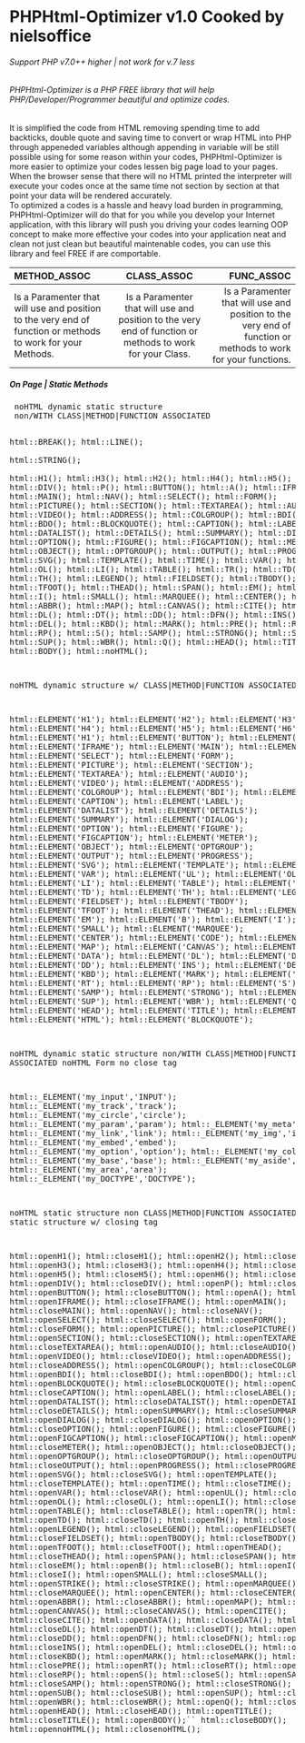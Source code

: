 # PHPHtml-Optimizer v1.0 Cooked by nielsoffice 
<h6>Support PHP v7.0++ higher | not work for v.7 less</h6>
<h6>PHPHtml-Optimizer is a PHP FREE library that will help PHP/Developer/Programmer beautiful and optimize codes. </h6>
<p>It is simplified the code from HTML removing spending time to add backticks, double quote and saving time to convert or wrap HTML into PHP through appeneded variables although appending in variable will be still possible using for some reason within your codes, PHPHtml-Optimizer is more easier to optimize your codes lessen big page load to your pages.<br />
When the browser sense that there will no HTML printed the interpreter will execute your codes once at the same time not section by section at that point your data will be rendered accurately.<br />
To optimized a codes is a hassle and heavy load burden in programming, PHPHtml-Optimizer will do that for you while you develop your Internet application, with this library will push you driving your codes learning OOP concept to make more effective your codes into your application neat and clean not just clean but beautiful maintenable codes, you can use this library and feel FREE if are comportable.    
</p>

| METHOD_ASSOC | CLASS_ASSOC | FUNC_ASSOC |
| :---         |     :---:      |          ---: |
| Is a Paramenter that will use and position to the very end of function or methods to work for your Methods.   | Is a Paramenter that will use and position to the very end of function or methods to work for your Class.     | Is a Paramenter that will use and position to the very end of function or methods to work for your functions.    |

<h5>On Page | Static Methods</h5>
<pre>
 noHTML dynamic static structure 
 non/WITH CLASS|METHOD|FUNCTION ASSOCIATED  
 
 html::BREAK(); 
 html::LINE();   
 html::STRING();     
 html::H1();
 html::H3();
 html::H2();
 html::H4();
 html::H5();
 html::H6();
 html::DIV();
 html::P();
 html::BUTTON();
 html::A();
 html::IFRAME();
 html::MAIN();
 html::NAV();
 html::SELECT();
 html::FORM();
 html::PICTURE();
 html::SECTION();
 html::TEXTAREA();
 html::AUDIO();
 html::VIDEO();
 html::ADDRESS();
 html::COLGROUP();
 html::BDI();
 html::BDO();
 html::BLOCKQUOTE();
 html::CAPTION();
 html::LABEL();
 html::DATALIST();
 html::DETAILS();
 html::SUMMARY();
 html::DIALOG();
 html::OPTION();
 html::FIGURE();
 html::FIGCAPTION();
 html::METER();
 html::OBJECT();
 html::OPTGROUP();
 html::OUTPUT();
 html::PROGRESS();
 html::SVG();
 html::TEMPLATE();
 html::TIME();
 html::VAR();
 html::UL();
 html::OL();
 html::LI();
 html::TABLE();
 html::TR();
 html::TD();
 html::TH();
 html::LEGEND();
 html::FIELDSET();
 html::TBODY();
 html::TFOOT();
 html::THEAD();
 html::SPAN();
 html::EM();
 html::B();
 html::I();
 html::SMALL();
 html::MARQUEE();
 html::CENTER();
 html::CODE();
 html::ABBR();
 html::MAP();
 html::CANVAS();
 html::CITE();
 html::DATA();
 html::DL();
 html::DT();
 html::DD();
 html::DFN();
 html::INS();
 html::DEL();
 html::KBD();
 html::MARK();
 html::PRE();
 html::RT();
 html::RP();
 html::S();
 html::SAMP();
 html::STRONG();
 html::SUB();
 html::SUP();
 html::WBR();
 html::Q();
 html::HEAD();
 html::TITLE();
 html::BODY();
 html::noHTML();
 
 noHTML dynamic structure 
 w/ CLASS|METHOD|FUNCTION ASSOCIATED
 
 html::ELEMENT('H1');
 html::ELEMENT('H2');
 html::ELEMENT('H3');
 html::ELEMENT('H4');
 html::ELEMENT('H5');
 html::ELEMENT('H6');
 html::ELEMENT('H1');
 html::ELEMENT('BUTTON');
 html::ELEMENT('A');
 html::ELEMENT('IFRAME');
 html::ELEMENT('MAIN');
 html::ELEMENT('NAV');
 html::ELEMENT('SELECT');
 html::ELEMENT('FORM');
 html::ELEMENT('PICTURE');
 html::ELEMENT('SECTION');
 html::ELEMENT('TEXTAREA');
 html::ELEMENT('AUDIO');
 html::ELEMENT('VIDEO');
 html::ELEMENT('ADDRESS');
 html::ELEMENT('COLGROUP');
 html::ELEMENT('BDI');
 html::ELEMENT('BDO');
 html::ELEMENT('CAPTION');
 html::ELEMENT('LABEL');
 html::ELEMENT('DATALIST');
 html::ELEMENT('DETAILS');
 html::ELEMENT('SUMMARY');
 html::ELEMENT('DIALOG');
 html::ELEMENT('OPTION');
 html::ELEMENT('FIGURE');
 html::ELEMENT('FIGCAPTION');
 html::ELEMENT('METER');
 html::ELEMENT('OBJECT');
 html::ELEMENT('OPTGROUP');
 html::ELEMENT('OUTPUT');
 html::ELEMENT('PROGRESS');
 html::ELEMENT('SVG');
 html::ELEMENT('TEMPLATE');
 html::ELEMENT('TIME');
 html::ELEMENT('VAR');
 html::ELEMENT('UL');
 html::ELEMENT('OL');
 html::ELEMENT('LI');
 html::ELEMENT('TABLE');
 html::ELEMENT('TR');
 html::ELEMENT('TD');
 html::ELEMENT('TH');
 html::ELEMENT('LEGEND');
 html::ELEMENT('FIELDSET');
 html::ELEMENT('TBODY');
 html::ELEMENT('TFOOT');
 html::ELEMENT('THEAD');
 html::ELEMENT('SPAN');
 html::ELEMENT('EM');
 html::ELEMENT('B');
 html::ELEMENT('I');
 html::ELEMENT('SMALL');
 html::ELEMENT('MARQUEE');
 html::ELEMENT('CENTER');
 html::ELEMENT('CODE');
 html::ELEMENT('ABBR');
 html::ELEMENT('MAP');
 html::ELEMENT('CANVAS');
 html::ELEMENT('CITE');
 html::ELEMENT('DATA');
 html::ELEMENT('DL');
 html::ELEMENT('DT');
 html::ELEMENT('DD');
 html::ELEMENT('INS');
 html::ELEMENT('DEL');
 html::ELEMENT('KBD');
 html::ELEMENT('MARK');
 html::ELEMENT('PRE');
 html::ELEMENT('RT');
 html::ELEMENT('RP');
 html::ELEMENT('S');
 html::ELEMENT('SAMP');
 html::ELEMENT('STRONG');
 html::ELEMENT('SUB');
 html::ELEMENT('SUP');
 html::ELEMENT('WBR');
 html::ELEMENT('Q');
 html::ELEMENT('HEAD');
 html::ELEMENT('TITLE');
 html::ELEMENT('BODY');
 html::ELEMENT('HTML');
 html::ELEMENT('BLOCKQUOTE');
 
 noHTML dynamic static structure 
 non/WITH CLASS|METHOD|FUNCTION ASSOCIATED noHTML Form no close tag
  
 html::_ELEMENT('my_input','INPUT');
 html::_ELEMENT('my_track','track');
 html::_ELEMENT('my_circle','circle');
 html::_ELEMENT('my_param','param');
 html::_ELEMENT('my_meta','meta');
 html::_ELEMENT('my_link','link');
 html::_ELEMENT('my_img','img');
 html::_ELEMENT('my_embed','embed');
 html::_ELEMENT('my_option','option');
 html::_ELEMENT('my_col','col');
 html::_ELEMENT('my_base','base');
 html::_ELEMENT('my_aside','aside');
 html::_ELEMENT('my_area','area');
 html::_ELEMENT('my_DOCTYPE','DOCTYPE');
   
 noHTML static structure non CLASS|METHOD|FUNCTION ASSOCIATED
 noHTML static structure w/ closing tag
 
 html::openH1();
 html::closeH1();
 html::openH2();
 html::closeH2();
 html::openH3();
 html::closeH3();
 html::openH4();
 html::closeH4();
 html::openH5();
 html::closeH5();
 html::openH6();
 html::closeH6();
 html::openDIV();
 html::closeDIV();
 html::openP();
 html::closeP();
 html::openBUTTON();
 html::closeBUTTON();
 html::openA();
 html::closeA();
 html::openIFRAME();
 html::closeIFRAME();
 html::openMAIN();
 html::closeMAIN();
 html::openNAV();
 html::closeNAV();
 html::openSELECT();
 html::closeSELECT();
 html::openFORM();
 html::closeFORM();
 html::openPICTURE();
 html::closePICTURE();
 html::openSECTION();
 html::closeSECTION();
 html::openTEXTAREA();
 html::closeTEXTAREA();
 html::openAUDIO();
 html::closeAUDIO();
 html::openVIDEO();
 html::closeVIDEO();
 html::openADDRESS();
 html::closeADDRESS();
 html::openCOLGROUP();
 html::closeCOLGROUP();
 html::openBDI();
 html::closeBDI();
 html::openBDO();
 html::closeBDO();
 html::openBLOCKQUOTE();
 html::closeBLOCKQUOTE();
 html::openCAPTION();
 html::closeCAPTION();
 html::openLABEL();
 html::closeLABEL();
 html::openDATALIST();
 html::closeDATALIST();
 html::openDETAILS();
 html::closeDETAILS();
 html::openSUMMARY();
 html::closeSUMMARY();
 html::openDIALOG();
 html::closeDIALOG();
 html::openOPTION();
 html::closeOPTION();
 html::openFIGURE();
 html::closeFIGURE();
 html::openFIGCAPTION();
 html::closeFIGCAPTION();
 html::openMETER();
 html::closeMETER();
 html::openOBJECT();
 html::closeOBJECT();
 html::openOPTGROUP();
 html::closeOPTGROUP();
 html::openOUTPUT();
 html::closeOUTPUT();
 html::openPROGRESS();
 html::closePROGRESS();
 html::openSVG();
 html::closeSVG();
 html::openTEMPLATE();
 html::closeTEMPLATE();
 html::openTIME();
 html::closeTIME();
 html::openVAR();
 html::closeVAR();
 html::openUL();
 html::closeUL();
 html::openOL();
 html::closeOL();
 html::openLI();
 html::closeLI();
 html::openTABLE();
 html::closeTABLE();
 html::openTR();
 html::closeTR();
 html::openTD();
 html::closeTD();
 html::openTH();
 html::closeTH();
 html::openLEGEND();
 html::closeLEGEND();
 html::openFIELDSET();
 html::closeFIELDSET();
 html::openTBODY();
 html::closeTBODY();
 html::openTFOOT();
 html::closeTFOOT();
 html::openTHEAD();
 html::closeTHEAD();
 html::openSPAN();
 html::closeSPAN();
 html::openEM();
 html::closeEM();
 html::openB();
 html::closeB();
 html::openI();
 html::closeI();
 html::openSMALL();
 html::closeSMALL();
 html::openSTRIKE();
 html::closeSTRIKE();
 html::openMARQUEE();
 html::closeMARQUEE();
 html::openCENTER();
 html::closeCENTER();
 html::openABBR();
 html::closeABBR();
 html::openMAP();
 html::closeMAP();
 html::openCANVAS();
 html::closeCANVAS();
 html::openCITE();
 html::closeCITE();
 html::openDATA();
 html::closeDATA();
 html::openDL();
 html::closeDL();
 html::openDT();
 html::closeDT();
 html::openDD();
 html::closeDD();
 html::openDFN();
 html::closeDFN();
 html::openINS();
 html::closeINS();
 html::openDEL();
 html::closeDEL();
 html::openKBD();
 html::closeKBD();
 html::openMARK();
 html::closeMARK();
 html::openPRE();
 html::closePRE();
 html::openRT();
 html::closeRT();
 html::openRP();
 html::closeRP();
 html::openS();
 html::closeS();
 html::openSAMP();
 html::closeSAMP();
 html::openSTRONG();
 html::closeSTRONG();
 html::openSUB();
 html::closeSUB();
 html::openSUP();
 html::closeSUP();
 html::openWBR();
 html::closeWBR();
 html::openQ();
 html::closeQ();
 html::openHEAD();
 html::closeHEAD();
 html::openTITLE();
 html::closeTITLE();
 html::openBODY();``
 html::closeBODY();
 html::opennoHTML();
 html::closenoHTML();
</pre>
